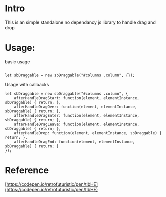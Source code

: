 # Intro
This is an simple standalone no dependancy js library to handle drag and drop

# Usage:

basic usage

``` 

let sbDraggable = new sbDraggable("#columns .column", {}); 

```



Usage with callbacks

``` 
let sbDraggable = new sbDraggable("#columns .column", {
    afterHandleDragStart: function(element, elementInstance, sbDraggable) { return; },
    afterHandleDragOver: function(element, elementInstance, sbDraggable) { return; },
    afterHandleDragEnter: function(element, elementInstance, sbDraggable) { return; },
    afterHandleDragLeave: function(element, elementInstance, sbDraggable) { return; },
    afterHandleDrop: function(element, elementInstance, sbDraggable) { return; },
    afterHandleDragEnd: function(element, elementInstance, sbDraggable) { return; }
}); 
```

# Reference 
[https://codepen.io/retrofuturistic/pen/tlbHE](https://codepen.io/retrofuturistic/pen/tlbHE)

